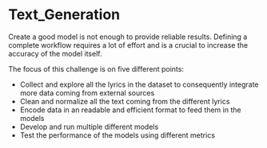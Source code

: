 # Text_Generation

Create a good model is not enough to provide reliable results. Defining a complete workflow requires a lot of effort and is a
crucial to increase the accuracy of the model itself.

The focus of this challenge is on five different points:
- Collect and explore all the lyrics in the dataset to consequently integrate more data coming from external sources
- Clean and normalize all the text coming from the different lyrics
- Encode data in an readable and efficient format to feed them in the models
- Develop and run multiple different models
- Test the performance of the models using different metrics
